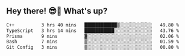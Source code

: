 ## Hey there! 😎👋 What's up?

<!--START_SECTION:waka-->

```txt
C++          3 hrs 40 mins   ████████████▒░░░░░░░░░░░░   49.80 %
TypeScript   3 hrs 14 mins   ███████████░░░░░░░░░░░░░░   43.76 %
Prisma       9 mins          ▓░░░░░░░░░░░░░░░░░░░░░░░░   02.06 %
Bash         7 mins          ▒░░░░░░░░░░░░░░░░░░░░░░░░   01.59 %
Git Config   3 mins          ▒░░░░░░░░░░░░░░░░░░░░░░░░   00.80 %
```

<!--END_SECTION:waka-->
